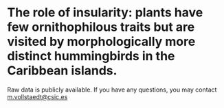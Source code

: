 # The role of insularity: plants have few ornithophilous traits but are visited by morphologically more distinct hummingbirds in the Caribbean islands.

Raw data is publicly available. If you have any questions, you may contact m.vollstaedt@csic.es
